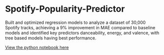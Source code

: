 # Spotify-Popularity-Predictor

Built and optimized regression models to analyze a dataset of 30,000 Spotify tracks, achieving a 9% improvement in
MAE compared to baseline models and identified key predictors danceability, energy, and valence, with tree based models having best performance.  

[View the python notebook here](https://nbviewer.org/github/njb2163/Spotify-Popularity-Predictor/blob/main/spotify-predictor.ipynb)
